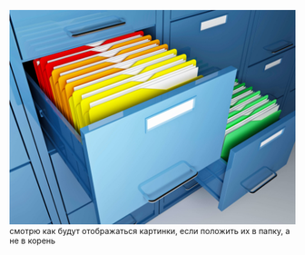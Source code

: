 ![картинка](img/ld.jpg)
смотрю как будут отображаться картинки, если положить их в папку, а не в корень